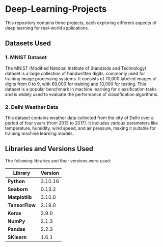 # Deep-Learning-Projects
This repository contains three projects, each exploring different aspects of deep learning for real-world applications.

## Datasets Used
### 1. MNIST Dataset
The MNIST (Modified National Institute of Standards and Technology) dataset is a large collection of handwritten digits, commonly used for training image processing systems. It consists of 70,000 labeled images of digits from 0 to 9, with 60,000 for training and 10,000 for testing. This dataset is a popular benchmark in machine learning for classification tasks and is widely used to evaluate the performance of classification algorithms.

### 2. Delhi Weather Data 
This dataset contains weather data collected from the city of Delhi over a period of four years (from 2013 to 2017). It includes various parameters like temperature, humidity, wind speed, and air pressure, making it suitable for training machine learning models.

## Libraries and Versions Used

The following libraries and their versions were used:

| Library         | Version |
|-----------------|---------|
| **Python**      | 3.10.16 |
| **Seaborn**     | 0.13.2  |
| **Matplotlib**  | 3.10.0  |
| **TensorFlow**  | 2.19.0  |
| **Keras**       | 3.9.0   |
| **NumPy**       | 2.1.3   |
| **Pandas**      | 2.2.3   |
| **SKlearn**     | 1.6.1   |

